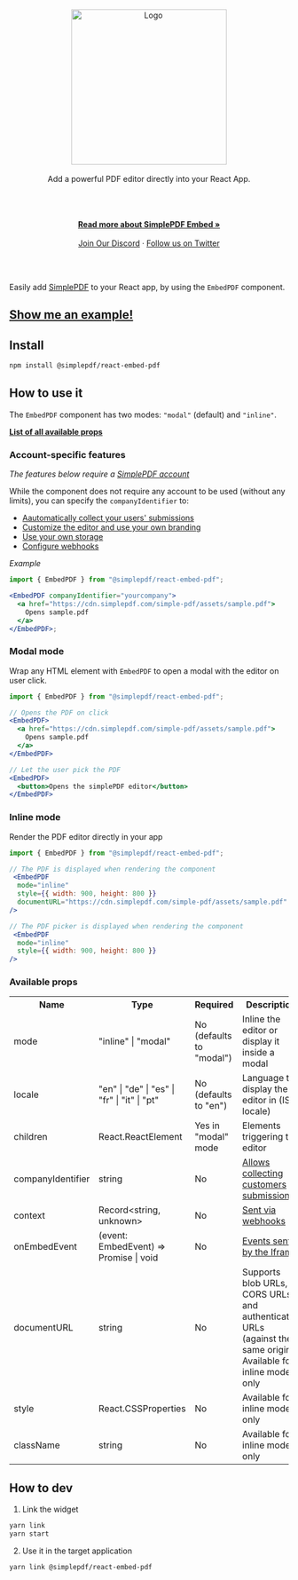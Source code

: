 </br>
</br>
<div align="center">
  <a href="https://simplepdf.com" target="_blank">
  <picture>
    <source media="(prefers-color-scheme: dark)" srcset="https://cdn.simplepdf.com/simple-pdf/assets/simplepdf-github-white.png?">
    <img src="https://cdn.simplepdf.com/simple-pdf/assets/simplepdf-github.png?" width="280" alt="Logo"/>
  </picture>
  </a>
</div>
<br/>
<div align="center">
Add a powerful PDF editor directly into your React App.
</div>
</br>
</br>
<p align="center">
<br/>
<a href="https://simplepdf.com/embed" rel="dofollow"><strong>Read more about SimplePDF Embed »</strong></a>
<br/>
<br/>
<a href="https://discord.gg/n6M8jb5GEP">Join Our Discord</a>
  ·
<a href="https://twitter.com/simple_pdf">Follow us on Twitter</a>
</p>
<br/>
<br/>

Easily add [SimplePDF](https://simplepdf.com) to your React app, by using the `EmbedPDF` component.

## [Show me an example!](https://replit.com/@bendersej/Simple-PDF-Embed)

## Install

```sh
npm install @simplepdf/react-embed-pdf
```

## How to use it

The `EmbedPDF` component has two modes: `"modal"` (default) and `"inline"`.

**[List of all available props](#available-props)**

### Account-specific features

_The features below require a [SimplePDF account](https://simplepdf.com/pricing#g)_

While the component does not require any account to be used (without any limits), you can specify the `companyIdentifier` to:

- [Aautomatically collect your users' submissions](https://simplepdf.com/embed)
- [Customize the editor and use your own branding](https://simplepdf.com/help/how-to/customize-the-pdf-editor-and-add-branding)
- [Use your own storage](https://simplepdf.com/help/how-to/use-your-own-s3-bucket-storage-for-pdf-form-submissions)
- [Configure webhooks](https://simplepdf.com/help/how-to/configure-webhooks-pdf-form-submissions)

_Example_

```jsx
import { EmbedPDF } from "@simplepdf/react-embed-pdf";

<EmbedPDF companyIdentifier="yourcompany">
  <a href="https://cdn.simplepdf.com/simple-pdf/assets/sample.pdf">
    Opens sample.pdf
  </a>
</EmbedPDF>;
```

### Modal mode

Wrap any HTML element with `EmbedPDF` to open a modal with the editor on user click.

```jsx
import { EmbedPDF } from "@simplepdf/react-embed-pdf";

// Opens the PDF on click
<EmbedPDF>
  <a href="https://cdn.simplepdf.com/simple-pdf/assets/sample.pdf">
    Opens sample.pdf
  </a>
</EmbedPDF>

// Let the user pick the PDF
<EmbedPDF>
  <button>Opens the simplePDF editor</button>
</EmbedPDF>
```

### Inline mode

Render the PDF editor directly in your app

```jsx
import { EmbedPDF } from "@simplepdf/react-embed-pdf";

// The PDF is displayed when rendering the component
 <EmbedPDF
  mode="inline"
  style={{ width: 900, height: 800 }}
  documentURL="https://cdn.simplepdf.com/simple-pdf/assets/sample.pdf"
/>

// The PDF picker is displayed when rendering the component
 <EmbedPDF
  mode="inline"
  style={{ width: 900, height: 800 }}
/>
```

### <a id="available-props"></a>Available props

<table>
  <tr>
    <th>Name</th>
    <th>Type</th>
    <th>Required</th>
    <th>Description</th>
  </tr>
  <tr>
    <td>mode</td>
    <td>"inline" | "modal"</td>
    <td>No (defaults to "modal")</td>
    <td>Inline the editor or display it inside a modal</td>
  </tr>
    <tr>
    <td>locale</td>
    <td>"en" | "de" | "es" | "fr" | "it" | "pt"</td>
    <td>No (defaults to "en")</td>
    <td>Language to display the editor in (ISO locale)</td>
  </tr>
  <tr>
    <td>children</td>
    <td>React.ReactElement</td>
    <td>Yes in "modal" mode</td>
    <td>Elements triggering the editor</td>
  </tr>
  <tr>
    <td>companyIdentifier</td>
    <td>string</td>
    <td>No</td>
    <td><a href="https://simplepdf.com/embed">Allows collecting customers submissions</a></td>
  </tr>
  <tr>
    <td>context</td>
    <td>Record&lt;string, unknown&gt;</td>
    <td>No</td>
    <td><a href="https://simplepdf.com/help/how-to/configure-webhooks-pdf-form-submissions#events">Sent via webhooks</a></td>
  </tr>
  <tr>
    <td>onEmbedEvent</td>
    <td>(event: EmbedEvent) => Promise<void> | void</td>
    <td>No</td>
    <td><a href="https://github.com/SimplePDF/simplepdf-embed/blob/main/documentation/IFRAME.md#iframe-communication">Events sent by the Iframe</a></td>
  </tr>
  <tr>
    <td>documentURL</td>
    <td>string</td>
    <td>No</td>
    <td>Supports blob URLs, CORS URLs, and authenticated URLs (against the same origin). Available for inline mode only</td>
  </tr>
  <tr>
    <td>style</td>
    <td>React.CSSProperties</td>
    <td>No</td>
    <td>Available for inline mode only</td>
  </tr>
  <tr>
    <td>className</td>
    <td>string</td>
    <td>No</td>
    <td>Available for inline mode only</td>
  </tr>
</table>

## How to dev

1. Link the widget

```sh
yarn link
yarn start
```

2. Use it in the target application

```sh
yarn link @simplepdf/react-embed-pdf
```
